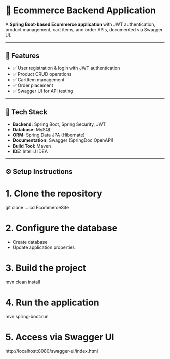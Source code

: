 # 🛒 Ecommerce Backend Application

A **Spring Boot-based Ecommerce application** with JWT authentication, product management, cart items, and order APIs, documented via Swagger UI.

---

## 📌 **Features**

- ✅ User registration & login with JWT authentication
- ✅ Product CRUD operations
- ✅ CartItem management
- ✅ Order placement
- ✅ Swagger UI for API testing

---

## 🚀 **Tech Stack**

- **Backend:** Spring Boot, Spring Security, JWT
- **Database:** MySQL
- **ORM:** Spring Data JPA (Hibernate)
- **Documentation:** Swagger (SpringDoc OpenAPI)
- **Build Tool:** Maven
- **IDE:** IntelliJ IDEA

---

## ⚙️ Setup Instructions

# 1. Clone the repository

git clone ...
cd EcommerceSite

# 2. Configure the database

- Create database
- Update application.properties

# 3. Build the project

mvn clean install

# 4. Run the application

mvn spring-boot:run

# 5. Access via Swagger UI

http://localhost:8080/swagger-ui/index.html
